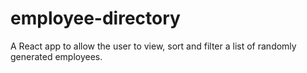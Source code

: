 # employee-directory
A React app to allow the user to view, sort and filter a list of randomly generated employees.
